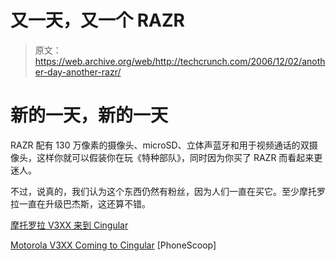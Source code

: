 # 又一天，又一个 RAZR

> 原文：<https://web.archive.org/web/http://techcrunch.com/2006/12/02/another-day-another-razr/>

# 新的一天，新的一天

RAZR 配有 130 万像素的摄像头、microSD、立体声蓝牙和用于视频通话的双摄像头，这样你就可以假装你在玩《特种部队》，同时因为你买了 RAZR 而看起来更迷人。

不过，说真的，我们认为这个东西仍然有粉丝，因为人们一直在买它。至少摩托罗拉一直在升级巴杰斯，这还算不错。

[摩托罗拉 V3XX 来到 Cingular](https://web.archive.org/web/20201130084757/http://www.phonescoop.com/phones/fcc_query.php?gc=IHD&pc=T56GN1)

[Motorola V3XX Coming to Cingular](https://web.archive.org/web/20201130084757/http://www.phonescoop.com/phones/fcc_query.php?gc=IHD&pc=T56GN1) [PhoneScoop]